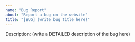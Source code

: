 ```yaml
---
name: "Bug Report"
about: "Report a bug on the website"
title: "[BUG] (write bug title here)"
---
```

Description:
(write a DETAILED description of the bug here)